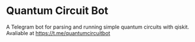 # Quantum Circuit Bot

A Telegram bot for parsing and running simple quantum circuits with qiskit. Avaliable at https://t.me/quantumcircuitbot